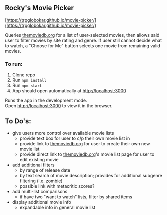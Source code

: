 ## Rocky's Movie Picker

[https://trpglobokar.github.io/movie-picker/](https://trpglobokar.github.io/movie-picker/)

Queries [themoviedb.org](themoviedb.org) for a list of user-selected movies, then allows said user to filter movies by site rating and genre. If user still cannot decide what to watch, a "Choose for Me" button selects one movie from remaining valid movies.

### To run:

1. Clone repo
2. Run `npm install`
3. Run `npm start`
4. App should open automatically at [http://localhost:3000](http://localhost:3000)

Runs the app in the development mode.<br>
Open [http://localhost:3000](http://localhost:3000) to view it in the browser.

## To Do's:
- give users more control over available movie lists
  - provide text box for user to c/p their own movie list in
  - provide link to [themoviedb.org](themoviedb.org) for user to create their own new movie list
  -  provide direct link to [themoviedb.org](themoviedb.org)'s movie list page for user to edit existing movie
- add additional filters
  - by range of release date
  - by text search of movie description; provides for additional subgenre filtering (i.e. zombie)
  - possible link with metacritic scores?
- add multi-list comparisons
  - if have two "want to watch" lists, filter by shared items
- display additional movie info
  - expandable info in general movie list